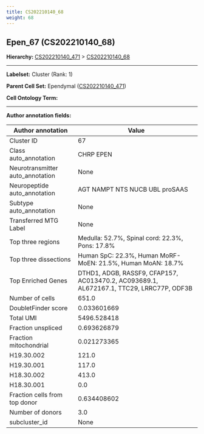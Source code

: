 ```yaml
---
title: CS202210140_68
weight: 68
---
```

## Epen_67 (CS202210140_68)
<b>Hierarchy: </b>
[CS202210140_471](../CS202210140_471) >
[CS202210140_68](../CS202210140_68)

---


**Labelset:** Cluster (Rank: 1)

**Parent Cell Set:** Ependymal ([CS202210140_471](../CS202210140_471))



**Cell Ontology Term:** 

[MARKER GENES.]: #


---

[TRANSFERRED ANNOTATIONS.]: #


[AUTHOR ANNOTATION FIELDS.]: #


**Author annotation fields:**

| Author annotation | Value |
|-------------------|-------|
|Cluster ID|67|
|Class auto_annotation|CHRP EPEN|
|Neurotransmitter auto_annotation|None|
|Neuropeptide auto_annotation|AGT NAMPT NTS NUCB UBL proSAAS|
|Subtype auto_annotation|None|
|Transferred MTG Label|None|
|Top three regions|Medulla: 52.7%, Spinal cord: 22.3%, Pons: 17.8%|
|Top three dissections|Human SpC: 22.3%, Human MoRF-MoEN: 21.5%, Human MoAN: 18.7%|
|Top Enriched Genes|DTHD1, ADGB, RASSF9, CFAP157, AC013470.2, AC093689.1, AL672167.1, TTC29, LRRC77P, ODF3B|
|Number of cells|651.0|
|DoubletFinder score|0.033601669|
|Total UMI|5496.528418|
|Fraction unspliced|0.693626879|
|Fraction mitochondrial|0.021273365|
|H19.30.002|121.0|
|H19.30.001|117.0|
|H18.30.002|413.0|
|H18.30.001|0.0|
|Fraction cells from top donor|0.634408602|
|Number of donors|3.0|
|subcluster_id|None|
